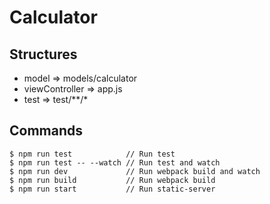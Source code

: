 # Calculator

## Structures

 * model => models/calculator
 * viewController => app.js
 * test => test/**/*

## Commands

```
$ npm run test            // Run test
$ npm run test -- --watch // Run test and watch
$ npm run dev             // Run webpack build and watch
$ npm run build           // Run webpack build
$ npm run start           // Run static-server
```